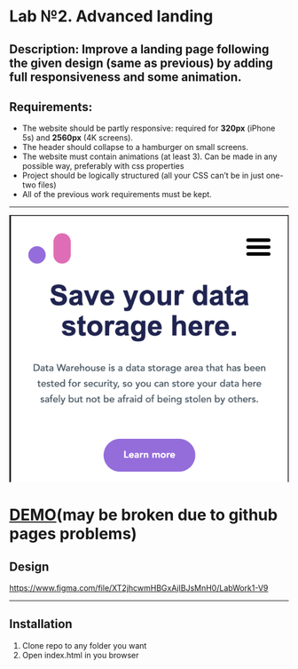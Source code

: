 # Lab №2. Advanced landing

## <b>Description:</b> Improve a landing page following the given design (same as previous) by adding full responsiveness and some animation.

## <b>Requirements:</b>

- The website should be partly responsive: required for <b>320px</b> (iPhone 5s) and <b>2560px</b> (4K screens).
- The header should collapse to a hamburger on small screens.
- The website must contain animations (at least 3). Can be made in any possible way, preferably with css properties
- Project should be logically structured (all your CSS can’t be in just one-two files)
- All of the previous work requirements must be kept.

---

![](readme_images/demo_mobile.png)

# [DEMO](https://max-dmytryshyn.github.io/Web-Labs/)(may be broken due to github pages problems)

## Design

https://www.figma.com/file/XT2jhcwmHBGxAjIBJsMnH0/LabWork1-V9

---

## Installation

1. Clone repo to any folder you want
2. Open index.html in you browser
